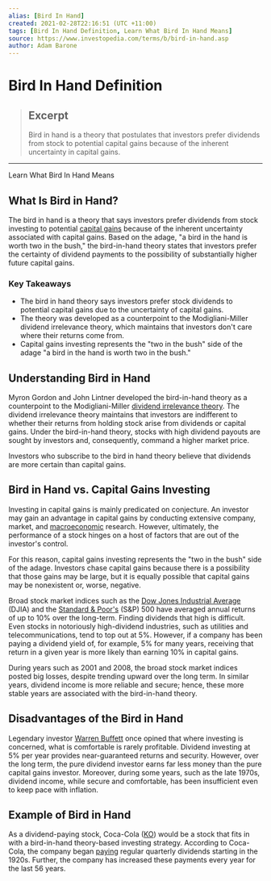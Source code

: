 ```yaml
---
alias: [Bird In Hand]
created: 2021-02-28T22:16:51 (UTC +11:00)
tags: [Bird In Hand Definition, Learn What Bird In Hand Means]
source: https://www.investopedia.com/terms/b/bird-in-hand.asp
author: Adam Barone
---
```


# Bird In Hand Definition

> ## Excerpt
> Bird in hand is a theory that postulates that investors prefer dividends from stock to potential capital gains because of the inherent uncertainty in capital gains.

---

Learn What Bird In Hand Means
## What Is Bird in Hand?

The bird in hand is a theory that says investors prefer dividends from stock investing to potential [capital gains](https://www.investopedia.com/terms/c/capitalgain.asp) because of the inherent uncertainty associated with capital gains. Based on the adage, "a bird in the hand is worth two in the bush," the bird-in-hand theory states that investors prefer the certainty of dividend payments to the possibility of substantially higher future capital gains.

### Key Takeaways

-   The bird in hand theory says investors prefer stock dividends to potential capital gains due to the uncertainty of capital gains.
-   The theory was developed as a counterpoint to the Modigliani-Miller dividend irrelevance theory, which maintains that investors don't care where their returns come from.
-   Capital gains investing represents the "two in the bush" side of the adage "a bird in the hand is worth two in the bush."

## Understanding Bird in Hand

Myron Gordon and John Lintner developed the bird-in-hand theory as a counterpoint to the Modigliani-Miller [dividend irrelevance theory](https://www.investopedia.com/terms/d/dividendirrelevance.asp). The dividend irrelevance theory maintains that investors are indifferent to whether their returns from holding stock arise from dividends or capital gains. Under the bird-in-hand theory, stocks with high dividend payouts are sought by investors and, consequently, command a higher market price.

Investors who subscribe to the bird in hand theory believe that dividends are more certain than capital gains.

## Bird in Hand vs. Capital Gains Investing

Investing in capital gains is mainly predicated on conjecture. An investor may gain an advantage in capital gains by conducting extensive company, market, and [macroeconomic](https://www.investopedia.com/terms/m/macroeconomics.asp) research. However, ultimately, the performance of a stock hinges on a host of factors that are out of the investor's control.

For this reason, capital gains investing represents the "two in the bush" side of the adage. Investors chase capital gains because there is a possibility that those gains may be large, but it is equally possible that capital gains may be nonexistent or, worse, negative.

Broad stock market indices such as the [Dow Jones Industrial Average](https://www.investopedia.com/terms/d/djia.asp) (DJIA) and the [Standard & Poor's](https://www.investopedia.com/terms/s/sp.asp) (S&P) 500 have averaged annual returns of up to 10% over the long-term. Finding dividends that high is difficult. Even stocks in notoriously high-dividend industries, such as utilities and telecommunications, tend to top out at 5%. However, if a company has been paying a dividend yield of, for example, 5% for many years, receiving that return in a given year is more likely than earning 10% in capital gains.

During years such as 2001 and 2008, the broad stock market indices posted big losses, despite trending upward over the long term. In similar years, dividend income is more reliable and secure; hence, these more stable years are associated with the bird-in-hand theory.

##  Disadvantages of the Bird in Hand

Legendary investor [Warren Buffett](https://www.investopedia.com/articles/01/071801.asp) once opined that where investing is concerned, what is comfortable is rarely profitable. Dividend investing at 5% per year provides near-guaranteed returns and security. However, over the long term, the pure dividend investor earns far less money than the pure capital gains investor. Moreover, during some years, such as the late 1970s, dividend income, while secure and comfortable, has been insufficient even to keep pace with inflation.

##  Example of Bird in Hand

As a dividend-paying stock, Coca-Cola ([KO](https://www.investopedia.com/markets/quote?tvwidgetsymbol=ko)) would be a stock that fits in with a bird-in-hand theory-based investing strategy. According to Coca-Cola, the company began [paying](https://www.coca-colacompany.com/investors/investors-info-dividends) regular quarterly dividends starting in the 1920s. Further, the company has increased these payments every year for the last 56 years.
